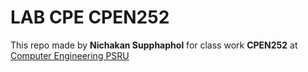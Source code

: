 
# LAB CPE CPEN252
This repo made by **Nichakan Supphaphol** for class work **CPEN252** at [Computer Engineering PSRU](https://cpe.psru.ac.th)
